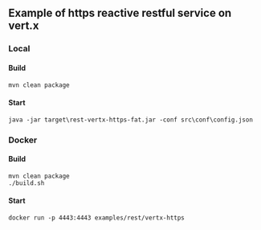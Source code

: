 ## Example of https reactive restful service on vert.x

### Local 

#### Build
```
mvn clean package
```

#### Start
```
java -jar target\rest-vertx-https-fat.jar -conf src\conf\config.json
```

### Docker

#### Build
```
mvn clean package
./build.sh
```

#### Start
```
docker run -p 4443:4443 examples/rest/vertx-https
```
